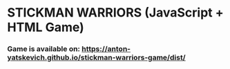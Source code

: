 # STICKMAN WARRIORS (JavaScript + HTML Game)

### Game is available on: https://anton-yatskevich.github.io/stickman-warriors-game/dist/
